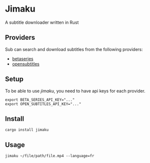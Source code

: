 # Jimaku

A subtitle downloader written in Rust

Providers
---

Sub can search and download subtitles from the following providers:

- [betaseries](https://www.betaseries.com/)
- [opensubtitles](https://www.opensubtitles.org/)

Setup
---

To be able to use _jimaku_, you need to have api keys for each provider.

```shell
export BETA_SERIES_API_KEY="..."
export OPEN_SUBTITLES_API_KEY="..."
```

Install
---

```shell
cargo install jimaku
```

Usage
---

```shell
jimaku ~/file/path/file.mp4 --language=fr
```
